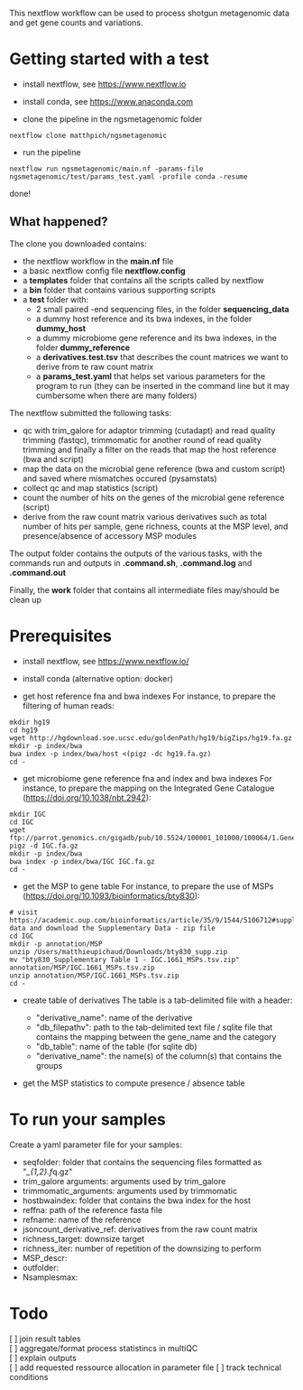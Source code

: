 This nextflow workflow can be used to process shotgun metagenomic data and get gene counts and variations.


# Getting started with a test

- install nextflow, see https://www.nextflow.io

- install conda, see https://www.anaconda.com

- clone the pipeline in the ngsmetagenomic folder  
```
nextflow clone matthpich/ngsmetagenomic
```
- run the pipeline
```
nextflow run ngsmetagenomic/main.nf -params-file ngsmetagenomic/test/params_test.yaml -profile conda -resume
```
done!

## What happened?

The clone you downloaded contains:
- the nextflow workflow in the **main.nf** file
- a basic nextflow config file **nextflow.config**
- a **templates** folder that contains all the scripts called by nextflow
- a **bin** folder that contains various supporting scripts
- a **test** folder with:
    - 2 small paired -end sequencing files, in the folder **sequencing_data**
    - a dummy host reference and its bwa indexes, in the folder **dummy_host**
    - a dummy microbiome gene reference and its bwa indexes, in the folder **dummy_reference**
    - a **derivatives.test.tsv** that describes the count matrices we want to derive from te raw count matrix
    - a **params_test.yaml** that helps set various parameters for the program to run (they can be inserted in the command line but it may cumbersome when there are many folders)

The nextflow submitted the following tasks:
- qc with trim_galore for adaptor trimming (cutadapt) and read quality trimming (fastqc), trimmomatic for another round of read quality trimming and finally a filter on the reads that map the host reference (bwa and script)
- map the data on the microbial gene reference (bwa and custom script) and saved where mismatches occured (pysamstats)
- collect qc and map statistics (script)
- count the number of hits on the genes of the microbial gene reference (script)
- derive from the raw count matrix various derivatives such as total number of hits per sample, gene richness, counts at the MSP level, and presence/absence of accessory MSP modules

The output folder contains the outputs of the various tasks, with the commands run and outputs in **.command.sh**, **.command.log** and **.command.out**

Finally, the **work** folder that contains all intermediate files may/should be clean up 



# Prerequisites

- install nextflow, see https://www.nextflow.io/

- install conda (alternative option: docker)

- get host reference fna and bwa indexes
For instance, to prepare the filtering of human reads:
```
mkdir hg19
cd hg19
wget http://hgdownload.soe.ucsc.edu/goldenPath/hg19/bigZips/hg19.fa.gz
mkdir -p index/bwa 
bwa index -p index/bwa/host <(pigz -dc hg19.fa.gz)
cd -
```

- get microbiome gene reference fna and index and bwa indexes
For instance, to prepare the mapping on the Integrated Gene Catalogue (https://doi.org/10.1038/nbt.2942):
```
mkdir IGC
cd IGC
wget ftp://parrot.genomics.cn/gigadb/pub/10.5524/100001_101000/100064/1.GeneCatalogs/IGC.fa.gz
pigz -d IGC.fa.gz
mkdir -p index/bwa
bwa index -p index/bwa/IGC IGC.fa.gz
cd -
```

- get the MSP to gene table
For instance, to prepare the use of MSPs (https://doi.org/10.1093/bioinformatics/bty830):
```
# visit https://academic.oup.com/bioinformatics/article/35/9/1544/5106712#supplementary-data and download the Supplementary Data - zip file
cd IGC
mkdir -p annotation/MSP
unzip /Users/matthieupichaud/Downloads/bty830_supp.zip
mv "bty830_Supplementary Table 1 - IGC.1661_MSPs.tsv.zip" annotation/MSP/IGC.1661_MSPs.tsv.zip
unzip annotation/MSP/IGC.1661_MSPs.tsv.zip
cd -
```

- create table of derivatives
The table is a tab-delimited file with a header:
    - "derivative_name": name of the derivative
    - "db\_filepathv": path to the tab-delimited text file / sqlite file that contains the mapping between the gene\_name and the category
    - "db_table": name of the table (for sqlite db)
    - "derivative_name": the name(s) of the column(s) that contains the groups


- get the MSP statistics to compute presence / absence table

# To run your samples

Create a yaml parameter file for your samples:
- seqfolder: folder that contains the sequencing files formatted as "*_{1,2}.f*q.gz"
- trim\_galore arguments: arguments used by trim\_galore
- trimmomatic\_arguments: arguments used by trimmomatic
- hostbwaindex: folder that contains the bwa index for the host
- reffna: path of the reference fasta file
- refname: name of the reference
- jsoncount\_derivative\_ref: derivatives from the raw count matrix
- richness_target: downsize target
- richness_iter: number of repetition of the downsizing to perform
- MSP_descr: 
- outfolder:
- Nsamplesmax:


# Todo

[ ] join result tables  
[ ] aggregate/format process statistincs in multiQC  
[ ] explain outputs  
[ ] add requested ressource allocation in parameter file
[ ] track technical conditions


